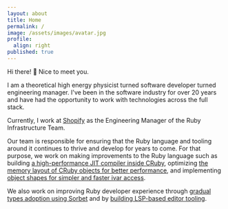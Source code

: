 ```yaml
---
layout: about
title: Home
permalink: /
image: /assets/images/avatar.jpg
profile:
  align: right
published: true
---
```


Hi there! 👋 Nice to meet you.

I am a theoretical high energy physicist turned software developer turned engineering manager. I've been in the software industry for over 20 years and have had the opportunity to work with technologies across the full stack.

Currently, I work at [Shopify](https://shopify.com) as the Engineering Manager of the Ruby Infrastructure Team.

Our team is responsible for ensuring that the Ruby language and tooling around it continues to thrive and develop for years to come. For that purpose, we work on making improvements to the Ruby language such as building [a high-performance JIT compiler inside CRuby](https://speed.yjit.org), optimizing [the memory layout of CRuby objects for better performance](https://rubykaigi.org/2021-takeout/presentations/peterzhu2118.html), and implementing [object shapes for simpler and faster ivar access](https://rubykaigi.org/2021-takeout/presentations/chrisgseaton.html).

We also work on improving Ruby developer experience through [gradual types adoption using Sorbet](https://shopify.engineering/rubyconf-2021-the-talks-you-might-have-missed#:~:text=Gradual%20Typing%20in%20Ruby%E2%80%93A%20Three%20Year%20Retrospective) and by [building LSP-based editor tooling](https://marketplace.visualstudio.com/publishers/Shopify).
